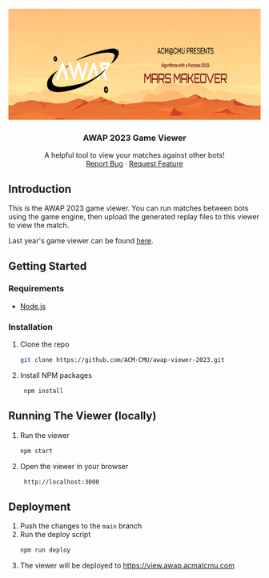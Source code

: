 <!-- PROJECT LOGO -->
<br />
<div align="center">
  <a href="https://github.com/ACM-CMU/awap-viewer-2023">
    <img src="public/banner.png" alt="Logo" width="800" height="222">
  </a>

  <h3 align="center">AWAP 2023 Game Viewer</h3>

  <p align="center">
    A helpful tool to view your matches against other bots!
    <br />
    <a href="https://github.com/ACM-CMU/awap-viewer-2023/issues">Report Bug</a>
    ·
    <a href="https://github.com/ACM-CMU/awap-viewer-2023/issues">Request Feature</a>
  </p>
</div>

## Introduction
This is the AWAP 2023 game viewer. You can run matches between bots using the game engine, then upload the generated replay files to this viewer to view the match.

Last year's game viewer can be found [here](https://github.com/rzhan11/awap2022-viewer).

## Getting Started

### Requirements
- [Node.js](https://nodejs.org/en/download/)

### Installation
1. Clone the repo
   ```sh
   git clone https://github.com/ACM-CMU/awap-viewer-2023.git
   ```
2. Install NPM packages
   ```sh
    npm install
    ```
## Running The Viewer (locally)
1. Run the viewer
   ```sh
   npm start
   ```
2. Open the viewer in your browser
   ```sh
    http://localhost:3000
    ```

## Deployment 
1. Push the changes to the `main` branch
2. Run the deploy script
   ```sh
   npm run deploy
   ```
3. The viewer will be deployed to https://view.awap.acmatcmu.com  

